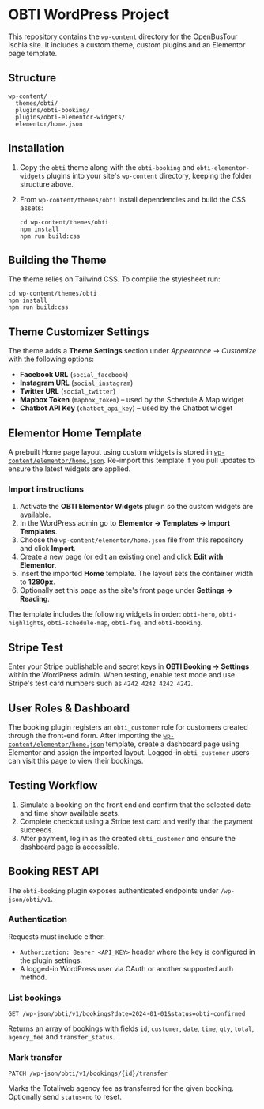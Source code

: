 # OBTI WordPress Project

This repository contains the `wp-content` directory for the OpenBusTour Ischia site. It includes a custom theme, custom plugins and an Elementor page template.

## Structure

```
wp-content/
  themes/obti/
  plugins/obti-booking/
  plugins/obti-elementor-widgets/
  elementor/home.json
```

## Installation

1. Copy the `obti` theme along with the `obti-booking` and `obti-elementor-widgets` plugins into your site's `wp-content` directory, keeping the folder structure above.
2. From `wp-content/themes/obti` install dependencies and build the CSS assets:

   ```
   cd wp-content/themes/obti
   npm install
   npm run build:css
   ```

## Building the Theme
The theme relies on Tailwind CSS. To compile the stylesheet run:

```
cd wp-content/themes/obti
npm install
npm run build:css
```

## Theme Customizer Settings

The theme adds a **Theme Settings** section under *Appearance → Customize* with the following options:

- **Facebook URL** (`social_facebook`)
- **Instagram URL** (`social_instagram`)
- **Twitter URL** (`social_twitter`)
- **Mapbox Token** (`mapbox_token`) – used by the Schedule & Map widget
- **Chatbot API Key** (`chatbot_api_key`) – used by the Chatbot widget

## Elementor Home Template

A prebuilt Home page layout using custom widgets is stored in [`wp-content/elementor/home.json`](wp-content/elementor/home.json). Re-import this template if you pull updates to ensure the latest widgets are applied.

### Import instructions
1. Activate the **OBTI Elementor Widgets** plugin so the custom widgets are available.
2. In the WordPress admin go to **Elementor → Templates → Import Templates**.
3. Choose the `wp-content/elementor/home.json` file from this repository and click **Import**.
4. Create a new page (or edit an existing one) and click **Edit with Elementor**.
5. Insert the imported **Home** template. The layout sets the container width to **1280px**.
6. Optionally set this page as the site's front page under **Settings → Reading**.

The template includes the following widgets in order: `obti-hero`, `obti-highlights`, `obti-schedule-map`, `obti-faq`, and `obti-booking`.

## Stripe Test

Enter your Stripe publishable and secret keys in **OBTI Booking → Settings** within the WordPress admin. When testing, enable test mode and use Stripe's test card numbers such as `4242 4242 4242 4242`.

## User Roles & Dashboard

The booking plugin registers an `obti_customer` role for customers created through the front-end form. After importing the [`wp-content/elementor/home.json`](wp-content/elementor/home.json) template, create a dashboard page using Elementor and assign the imported layout. Logged-in `obti_customer` users can visit this page to view their bookings.

## Testing Workflow

1. Simulate a booking on the front end and confirm that the selected date and time show available seats.
2. Complete checkout using a Stripe test card and verify that the payment succeeds.
3. After payment, log in as the created `obti_customer` and ensure the dashboard page is accessible.

## Booking REST API

The `obti-booking` plugin exposes authenticated endpoints under `/wp-json/obti/v1`.

### Authentication

Requests must include either:

- `Authorization: Bearer <API_KEY>` header where the key is configured in the plugin settings.
- A logged-in WordPress user via OAuth or another supported auth method.

### List bookings

```
GET /wp-json/obti/v1/bookings?date=2024-01-01&status=obti-confirmed
```

Returns an array of bookings with fields `id`, `customer`, `date`, `time`, `qty`, `total`, `agency_fee` and `transfer_status`.

### Mark transfer

```
PATCH /wp-json/obti/v1/bookings/{id}/transfer
```

Marks the Totaliweb agency fee as transferred for the given booking. Optionally send `status=no` to reset.
